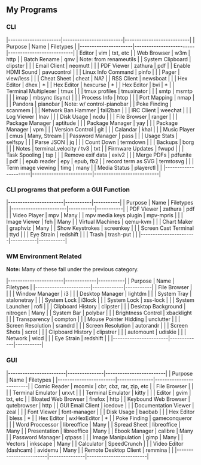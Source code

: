 <!--
##### My (demuredemeanor) attempt to list what programs I use
# vim: set expandtab ts=4 sw=4: ## Since this is markdown
# https://tildegit.org/demure/dotfiles
# legacy https://notabug.org/demure/dotfiles
# legacy repo http://github.com/demure/dotfiles
-->

## My Programs ##
### CLI ###

|----------------------|-------------------------|---------------------------|
| Purpose              | Name                    | Filetypes                 |
|----------------------|-------------------------|---------------------------|
| Editor               | vim                     | txt, etc                  |
| Web Browser          | w3m                     | http                      |
| Batch Rename         | qmv                     | Note: from renameutils    |
| System Clipboard     | clipster                |                           |
| Email Client         | neomutt                 |                           |
| PDF Viewer           | zathura                 | pdf                       |
| Enable HDMI Sound    | pavucontrol             |                           |
| Linux Info Command   | pinfo                   |                           |
| Pager                | view/less               |                           |
| Cheat Sheet          | cheat                   | NA?                       |
| RSS Client           | newsboat                |                           |
| Hex Editor           | dhex                    | *                         |
| Hex Editor           | hexcurse                | *                         |
| Hex Editor           | bvi                     | *                         |
| Terminal Multiplexer | tmux                    |                           |
| tmux profiles        | tmuxinator              |                           |
| smtp                 | msmtp                   |                           |
| imap                 | mbsync (isync)          |                           |
| Process Info         | htop                    |                           |
| Port Mapping         | nmap                    |                           |
| Pandora              | pianobar                | Note: w/ control-pianobar |
| Poke Finding         | scanmem                 |                           |
| Network Ban Hammer   | fail2ban                |                           |
| IRC Client           | weechat                 |                           |
| Log Viewer           | lnav                    |                           |
| Disk Usage           | ncdu                    |                           |
| File Browser         | ranger                  |                           |
| Package Manager      | aptitude                |                           |
| Package Manager      | yay                     |                           |
| Package Manager      | vpm                     |                           |
| Version Control      | git                     |                           |
| Calandar             | khal                    |                           |
| Music Player         | cmus                    | Many, Stream              |
| Password Manager     | pass                    |                           |
| Usage Stats          | selfspy                 |                           |
| Parse JSON           | jq                      |                           |
| Count Down           | termdown                |                           |
| Backups              | borg                    |                           |
| Notes                | terminal_velocity / tv3 | txt                       |
| Firmware Updates     | fwupd                   |                           |
| Task Spooling        | tsp                     |                           |
| Remove exif data     | exiv2                   |                           |
| Merge PDFs           | pdfunite                | pdf                       |
| epub reader          | epy                     | epub, fb2                 |
| record term as SVG   | termtosvg               |                           |
| Term image viewing   | timg                    | many                      |
| Media Status         | playerctl               |                           |
|----------------------|-------------------------|---------------------------|


### CLI programs that preform a GUI Function ###

|-----------------------|-----------|-----------|
| Purpose               | Name      | Filetypes |
|-----------------------|-----------|-----------|
| PDF Viewer            | zathura   | pdf       |
| Video Player          | mpv       | Many      |
| mpv media keys plugin | mpv-mpris |           |
| Image Viewer          | feh       | Many      |
| Virtual Machines      | qemu-kvm  |           |
| Chart Maker           | graphviz  | Many      |
| Show Keystrokes       | screenkey |           |
| Screen Cast Terminal  | ttyd      |           |
| Eye Strain            | redshift  |           |
| Trash                 | trash-put |           |
|-----------------------|-----------|-----------|


### WM Environment Related ###
**Note:** Many of these fall under the previous category.

|-----------------------|-------------|-----------|
| Purpose               | Name        | Filetypes |
|-----------------------|-------------|-----------|
| File Browser          |             |           |
| Window Manager        | i3          |           |
| Desktop Manager       | lightdm     |           |
| System Tray           | stalonetray |           |
| System Lock           | i3lock      |           |
| System Lock           | xss-lock    |           |
| System Launcher       | rofi        |           |
| Clipboard History     | clipster    |           |
| Desktop Background    | nitrogen    | Many      |
| System Bar            | polybar     |           |
| Brightness Control    | xbacklight  |           |
| Transparency          | compton     |           |
| Mouse Pointer Hidding | unclutter   |           |
| Screen Resolution     | srandrd     |           |
| Screen Resolution     | autorandr   |           |
| Screen Shots          | scrot       |           |
| Clipboard History     | clipstrer   |           |
| automount             | udiskie     |           |
| Network               | wicd        |           |
| Eye Strain            | redshift    |           |
|-----------------------|-------------|-----------|


### GUI ###

|------------------------|---------------|-------------------------|
| Purpose                | Name          | Filetypes               |
|------------------------|---------------|-------------------------|
| Comic Reader           | mcomix        | cbr, cbz, rar, zip, etc |
| File Browser           |               |                         |
| Terminal Emulator      | urxvt         |                         |
| Terminal Emulator      | kitty         |                         |
| Editor                 | gvim          | txt, etc                |
| Bloated Web Browser    | firefox       | http                    |
| Keybound Web Browser   | qutebrowser   | http                    |
| GUI Email Client       | icedove       |                         |
| Documentation Viewer   | zeal          |                         |
| Font Viewer            | font-manager  |                         |
| Disk Usage             | baobab        |                         |
| Hex Editor             | bless         | *                       |
| Hex Editor             | wxHexEditor   | *                       |
| Poke Finding           | gameconqueror |                         |
| Word Proccessor        | libreoffice   | Many                    |
| Spread Sheet           | libreoffice   | Many                    |
| Presentation           | libreoffice   | Many                    |
| Ebook Manager          | calibre       | Many                    |
| Password Manager       | qtpass        |                         |
| Image Manipulation     | gimp          | Many                    |
| Vectors                | inkscape      | Many                    |
| Calculator             | SpeedCrunch   |                         |
| Video Editor (dashcam) | avidemu       | Many                    |
| Remote Desktop Client  | remmina       |                         |
|------------------------|---------------|-------------------------|
